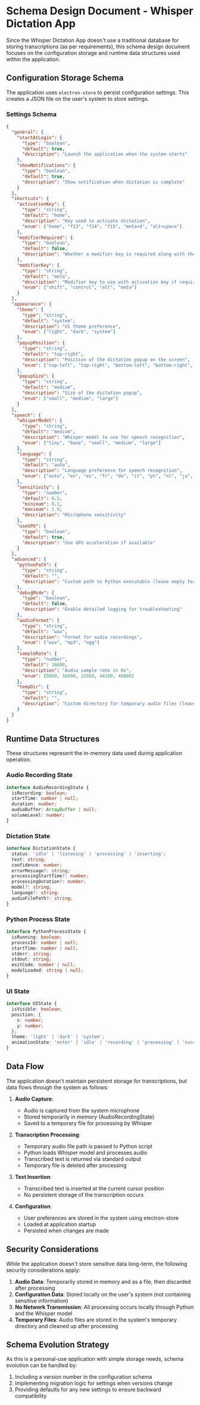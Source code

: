 # Schema Design Document - Whisper Dictation App

Since the Whisper Dictation App doesn't use a traditional database for storing transcriptions (as per requirements), this schema design document focuses on the configuration storage and runtime data structures used within the application.

## Configuration Storage Schema

The application uses `electron-store` to persist configuration settings. This creates a JSON file on the user's system to store settings.

### Settings Schema

```json
{
  "general": {
    "startAtLogin": {
      "type": "boolean",
      "default": true,
      "description": "Launch the application when the system starts"
    },
    "showNotifications": {
      "type": "boolean",
      "default": true,
      "description": "Show notification when dictation is complete"
    }
  },
  "shortcuts": {
    "activationKey": {
      "type": "string",
      "default": "home",
      "description": "Key used to activate dictation",
      "enum": ["home", "f13", "f14", "f15", "meta+d", "alt+space"]
    },
    "modifierRequired": {
      "type": "boolean",
      "default": false,
      "description": "Whether a modifier key is required along with the activation key"
    },
    "modifierKey": {
      "type": "string",
      "default": "meta",
      "description": "Modifier key to use with activation key if required",
      "enum": ["shift", "control", "alt", "meta"]
    }
  },
  "appearance": {
    "theme": {
      "type": "string",
      "default": "system",
      "description": "UI theme preference",
      "enum": ["light", "dark", "system"]
    },
    "popupPosition": {
      "type": "string",
      "default": "top-right",
      "description": "Position of the dictation popup on the screen",
      "enum": ["top-left", "top-right", "bottom-left", "bottom-right", "center"]
    },
    "popupSize": {
      "type": "string",
      "default": "medium",
      "description": "Size of the dictation popup",
      "enum": ["small", "medium", "large"]
    }
  },
  "speech": {
    "whisperModel": {
      "type": "string",
      "default": "medium",
      "description": "Whisper model to use for speech recognition",
      "enum": ["tiny", "base", "small", "medium", "large"]
    },
    "language": {
      "type": "string",
      "default": "auto",
      "description": "Language preference for speech recognition",
      "enum": ["auto", "en", "es", "fr", "de", "it", "pt", "nl", "ja", "zh", "ru"]
    },
    "sensitivity": {
      "type": "number",
      "default": 0.5,
      "minimum": 0.1,
      "maximum": 1.0,
      "description": "Microphone sensitivity"
    },
    "useGPU": {
      "type": "boolean",
      "default": true,
      "description": "Use GPU acceleration if available"
    }
  },
  "advanced": {
    "pythonPath": {
      "type": "string",
      "default": "",
      "description": "Custom path to Python executable (leave empty for auto-detection)"
    },
    "debugMode": {
      "type": "boolean",
      "default": false,
      "description": "Enable detailed logging for troubleshooting"
    },
    "audioFormat": {
      "type": "string",
      "default": "wav",
      "description": "Format for audio recordings",
      "enum": ["wav", "mp3", "ogg"]
    },
    "sampleRate": {
      "type": "number",
      "default": 16000,
      "description": "Audio sample rate in Hz",
      "enum": [8000, 16000, 22050, 44100, 48000]
    },
    "tempDir": {
      "type": "string",
      "default": "",
      "description": "Custom directory for temporary audio files (leave empty for system default)"
    }
  }
}
```

## Runtime Data Structures

These structures represent the in-memory data used during application operation.

### Audio Recording State

```typescript
interface AudioRecordingState {
  isRecording: boolean;
  startTime: number | null;
  duration: number;
  audioBuffer: ArrayBuffer | null;
  volumeLevel: number;
}
```

### Dictation State

```typescript
interface DictationState {
  status: 'idle' | 'listening' | 'processing' | 'inserting';
  text: string;
  confidence: number;
  errorMessage?: string;
  processingStartTime?: number;
  processingDuration?: number;
  model?: string;
  language?: string;
  audioFilePath?: string;
}
```

### Python Process State

```typescript
interface PythonProcessState {
  isRunning: boolean;
  processId: number | null;
  startTime: number | null;
  stderr: string;
  stdout: string;
  exitCode: number | null;
  modelLoaded: string | null;
}
```

### UI State

```typescript
interface UIState {
  isVisible: boolean;
  position: {
    x: number;
    y: number;
  };
  theme: 'light' | 'dark' | 'system';
  animationState: 'enter' | 'idle' | 'recording' | 'processing' | 'success' | 'error' | 'exit';
}
```

## Data Flow

The application doesn't maintain persistent storage for transcriptions, but data flows through the system as follows:

1. **Audio Capture**:
   - Audio is captured from the system microphone
   - Stored temporarily in memory (AudioRecordingState)
   - Saved to a temporary file for processing by Whisper

2. **Transcription Processing**:
   - Temporary audio file path is passed to Python script
   - Python loads Whisper model and processes audio
   - Transcribed text is returned via standard output
   - Temporary file is deleted after processing

3. **Text Insertion**:
   - Transcribed text is inserted at the current cursor position
   - No persistent storage of the transcription occurs

4. **Configuration**:
   - User preferences are stored in the system using electron-store
   - Loaded at application startup
   - Persisted when changes are made

## Security Considerations

While the application doesn't store sensitive data long-term, the following security considerations apply:

1. **Audio Data**: Temporarily stored in memory and as a file, then discarded after processing
2. **Configuration Data**: Stored locally on the user's system (not containing sensitive information)
3. **No Network Transmission**: All processing occurs locally through Python and the Whisper model
4. **Temporary Files**: Audio files are stored in the system's temporary directory and cleaned up after processing

## Schema Evolution Strategy

As this is a personal-use application with simple storage needs, schema evolution can be handled by:

1. Including a version number in the configuration schema
2. Implementing migration logic for settings when versions change
3. Providing defaults for any new settings to ensure backward compatibility 